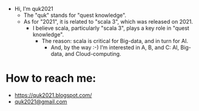 
- Hi, I’m quk2021
    - The "quk" stands for "quest knowledge". 
    - As for "2021", it is related to "scala 3", which was released on 2021. 
        - I believe scala, particularly "scala 3", plays a key role in "quest knowledge".
            - The reason: scala is critical for Big-data, and in turn for AI.    
                - And, by the way :-) I’m interested in A, B, and C: AI, Big-data, and Cloud-computing. 

# How to reach me: 
- https://quk2021.blogspot.com/ 
- quk2021@gmail.com 

